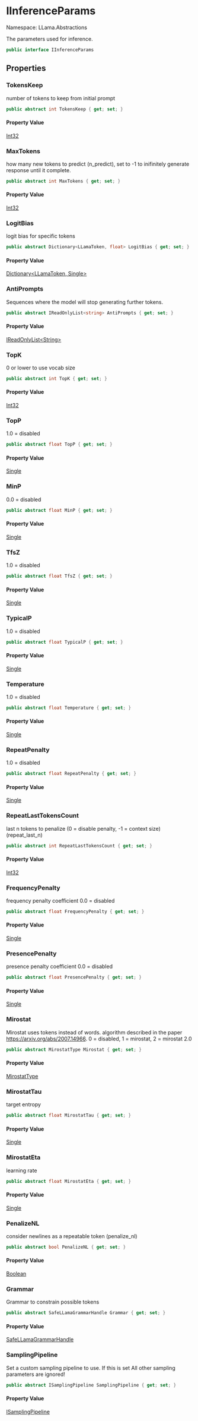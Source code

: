 # IInferenceParams

Namespace: LLama.Abstractions

The parameters used for inference.

```csharp
public interface IInferenceParams
```

## Properties

### **TokensKeep**

number of tokens to keep from initial prompt

```csharp
public abstract int TokensKeep { get; set; }
```

#### Property Value

[Int32](https://docs.microsoft.com/en-us/dotnet/api/system.int32)<br>

### **MaxTokens**

how many new tokens to predict (n_predict), set to -1 to inifinitely generate response
 until it complete.

```csharp
public abstract int MaxTokens { get; set; }
```

#### Property Value

[Int32](https://docs.microsoft.com/en-us/dotnet/api/system.int32)<br>

### **LogitBias**

logit bias for specific tokens

```csharp
public abstract Dictionary<LLamaToken, float> LogitBias { get; set; }
```

#### Property Value

[Dictionary&lt;LLamaToken, Single&gt;](https://docs.microsoft.com/en-us/dotnet/api/system.collections.generic.dictionary-2)<br>

### **AntiPrompts**

Sequences where the model will stop generating further tokens.

```csharp
public abstract IReadOnlyList<string> AntiPrompts { get; set; }
```

#### Property Value

[IReadOnlyList&lt;String&gt;](https://docs.microsoft.com/en-us/dotnet/api/system.collections.generic.ireadonlylist-1)<br>

### **TopK**

0 or lower to use vocab size

```csharp
public abstract int TopK { get; set; }
```

#### Property Value

[Int32](https://docs.microsoft.com/en-us/dotnet/api/system.int32)<br>

### **TopP**

1.0 = disabled

```csharp
public abstract float TopP { get; set; }
```

#### Property Value

[Single](https://docs.microsoft.com/en-us/dotnet/api/system.single)<br>

### **MinP**

0.0 = disabled

```csharp
public abstract float MinP { get; set; }
```

#### Property Value

[Single](https://docs.microsoft.com/en-us/dotnet/api/system.single)<br>

### **TfsZ**

1.0 = disabled

```csharp
public abstract float TfsZ { get; set; }
```

#### Property Value

[Single](https://docs.microsoft.com/en-us/dotnet/api/system.single)<br>

### **TypicalP**

1.0 = disabled

```csharp
public abstract float TypicalP { get; set; }
```

#### Property Value

[Single](https://docs.microsoft.com/en-us/dotnet/api/system.single)<br>

### **Temperature**

1.0 = disabled

```csharp
public abstract float Temperature { get; set; }
```

#### Property Value

[Single](https://docs.microsoft.com/en-us/dotnet/api/system.single)<br>

### **RepeatPenalty**

1.0 = disabled

```csharp
public abstract float RepeatPenalty { get; set; }
```

#### Property Value

[Single](https://docs.microsoft.com/en-us/dotnet/api/system.single)<br>

### **RepeatLastTokensCount**

last n tokens to penalize (0 = disable penalty, -1 = context size) (repeat_last_n)

```csharp
public abstract int RepeatLastTokensCount { get; set; }
```

#### Property Value

[Int32](https://docs.microsoft.com/en-us/dotnet/api/system.int32)<br>

### **FrequencyPenalty**

frequency penalty coefficient
 0.0 = disabled

```csharp
public abstract float FrequencyPenalty { get; set; }
```

#### Property Value

[Single](https://docs.microsoft.com/en-us/dotnet/api/system.single)<br>

### **PresencePenalty**

presence penalty coefficient
 0.0 = disabled

```csharp
public abstract float PresencePenalty { get; set; }
```

#### Property Value

[Single](https://docs.microsoft.com/en-us/dotnet/api/system.single)<br>

### **Mirostat**

Mirostat uses tokens instead of words.
 algorithm described in the paper https://arxiv.org/abs/2007.14966.
 0 = disabled, 1 = mirostat, 2 = mirostat 2.0

```csharp
public abstract MirostatType Mirostat { get; set; }
```

#### Property Value

[MirostatType](./llama.common.mirostattype.md)<br>

### **MirostatTau**

target entropy

```csharp
public abstract float MirostatTau { get; set; }
```

#### Property Value

[Single](https://docs.microsoft.com/en-us/dotnet/api/system.single)<br>

### **MirostatEta**

learning rate

```csharp
public abstract float MirostatEta { get; set; }
```

#### Property Value

[Single](https://docs.microsoft.com/en-us/dotnet/api/system.single)<br>

### **PenalizeNL**

consider newlines as a repeatable token (penalize_nl)

```csharp
public abstract bool PenalizeNL { get; set; }
```

#### Property Value

[Boolean](https://docs.microsoft.com/en-us/dotnet/api/system.boolean)<br>

### **Grammar**

Grammar to constrain possible tokens

```csharp
public abstract SafeLLamaGrammarHandle Grammar { get; set; }
```

#### Property Value

[SafeLLamaGrammarHandle](./llama.native.safellamagrammarhandle.md)<br>

### **SamplingPipeline**

Set a custom sampling pipeline to use. If this is set All other sampling parameters are ignored!

```csharp
public abstract ISamplingPipeline SamplingPipeline { get; set; }
```

#### Property Value

[ISamplingPipeline](./llama.sampling.isamplingpipeline.md)<br>
